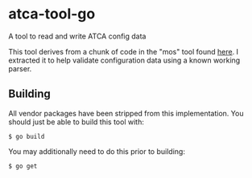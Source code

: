 atca-tool-go
============

A tool to read and write ATCA config data

This tool derives from a chunk of code in the "mos" tool found [here](https://github.com/cesanta/mongoose-os/tree/master/mos).  I extracted it to help validate configuration data using a known working parser.

## Building

All vendor packages have been stripped from this implementation.  You should just be able to build this tool with:

```
$ go build
```

You may additionally need to do this prior to building:

```
$ go get
```
